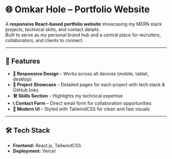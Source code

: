 # 🌐 Omkar Hole – Portfolio Website

A **responsive React-based portfolio website** showcasing my MERN stack projects, technical skills, and contact details.  
Built to serve as my personal brand hub and a central place for recruiters, collaborators, and clients to connect.

---

## 🚀 Features

- **📱 Responsive Design** – Works across all devices (mobile, tablet, desktop)
- **💼 Project Showcase** – Detailed pages for each project with tech stack & GitHub links
- **🛠 Skills Section** – Highlights my technical expertise
- **📞 Contact Form** – Direct email form for collaboration opportunities
- **🎨 Modern UI** – Styled with TailwindCSS for clean and fast visuals

---

## 🛠 Tech Stack

- **Frontend:** React.js, TailwindCSS
- **Deployment:** Vercel

